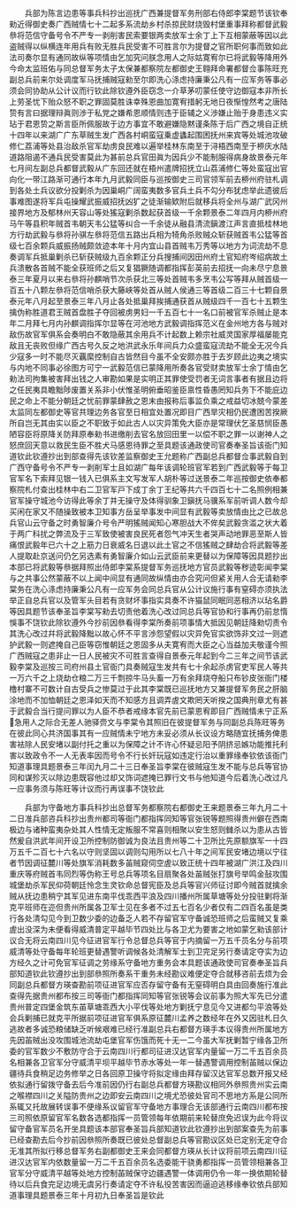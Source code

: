 <!-- { "loadSidebar": true } -->
　　兵部为陈言边患等事兵科抄出巡抚广西兼提督军务刑部右侍郎李棠题节该钦奉勑近得御史奏广西贼情七十二起多系流劫乡村杀掠民财烧毁村堡重事拜称都督武毅叅将范信守备号令不严专一剥削害民索要银两卖放军士余丁上下互相蒙蔽等因以此盗贼得以纵横连年用兵有败无胜兵民受害不可胜言尔为提督之官所职何事而致如此法司奏尔显有通同故纵等项情由乞加究问朕念用人之际姑寛宥尔已将武毅等降用外今命太监班佑与同总督军务太子太保兼都察院左都御史王翱拜命署都督佥事陈旺充副总兵前来尔处调度军马抚捕贼寇勑至尔即洗心涤虑持廉秉公凡有一应军务等事必须会同协助从公计议而行钦此除钦遵外臣窃念一介草茅叨蒙任使守边御寇本非所长上劳圣忧下贻众怒不职之罪固莫胜诛幸殊恩曲加寛宥措躬无地日夜惭惶然考之唐陆贽有言曰据理辩眞则渉于私党之嫌希恩顺情则违于臣辅之义渉嫌止贻于身患违义实玷于君恩贽之斯言臣所佩服故于边方事宜不敢避嫌隐黙谨条陈于后广西之境自正统十四年以来湖广广东草贼生发广西各村峒蛮寇乗虚蠭起围困抚州来宾等处城池攻破修仁荔浦等处县治敌杀官军劫虏良民难以遍举桂林东南至于浔梧西南至于桺庆水陆道路阻遏不通兵民受害莫此为甚前总兵官田眞为因兵少不能制服得病身故景泰元年七月间左副总兵都督武毅从广东回还就在梧州遣牌招抚立山荔浦修仁等处蛮寇出官向化一带江路渐可通行本年九月武毅同臣与巡按御史三司官领军前去桺州府驻札调到各处土兵议欲分投剿杀为因巢峒广阔蛮夷数多官兵土兵不勾分布犹虑举此遗彼后事难图遂将军兵屯操耀武振威招抚凶犷之徒渐输欵附后就移兵将全州与湖广武冈州接界地方及郁林州天容山等处猺寇剿杀数起获首级一千余颗景泰二年四月内桺州府马午等县积年贼首韦朝天韦公猛等纠合一千余徒从融县清流鎭渡江声言直抵桂林地方行劫武毅与叅将孙骐左叅将范信五路出兵相为犄角杀败贼众斩获贼首韦公猛等首级七百余颗兵威振扬贼颇敛迹本年十月内宜山县首贼韦万秀等以地方为词流劫不息奏调军兵抵巢剿杀已斩获贼级九百余颗正分兵搜捕间因田州府土官知府岑绍病故土兵溃散各首贼不能全获班师之后又复猖獗随调都指挥彭英前去招抚一向未尽宁息景泰三年夏月以来右叅将孙麒哨节次杀获北三等处首贼韦多烹韦公写等拜从贼首级一百五十八颗左叅将范信哨杀获大藤峡等处首从贼人侯通三等首级二百三十七颗自景泰元年八月起至景泰三年八月止各处抵巢拜挨捕通获首从贼级四千一百七十五颗生擒伪称胜道君王贼首盘胜子夺回被虏男妇一千五百七十一名口前被官军杀贼止是本年二月拜七月内孙麒调指挥尔显等在河池地方武毅调指挥范义在金州地方各与贼对敌伤故官军俱系会奏明白不敢隐蔽其余用兵不计起数上赖宗社威灵国家厚福屡能克敌且无丧败但缘广西古号久反之地洪武永乐年间兵力众盛蛮寇流劫不能全无况今兵少寇多一时不能尽灭覊縻控制自古皆然目今虽不全安颇亦胜于去岁顾此边夷之境实与内地不同事必徐图方可宁一武毅范信已蒙降用所奏各官受财卖放军士余丁情由乞勑法司拘集被害拜出钱之人审勘如果是实明正其罪使受罚者无词言事者有据且边将之任民夷具瞻黜陟废置关系非小伏惟圣明俯垂昭鉴臣禀性昏愚罔知兵务下不能庇边民之命上不能分朝廷之忧前罪蒙肆赦之恩末由报称后事监负乘之戒益切冰兢今蒙差太监同左都御史等官共理边务各官至日相宜处置况即目广西旱灾相仍民遭困苦揆厥所自岂无其由实以臣之不职致于如此古人以灾异策免大臣亦是常理伏乞圣慈悯臣愚陋容臣将原降关防拜原奉勑书进缴削去官名放回田里一以偿不职之罪一以谢神人之怒庶回天意以救民生臣不胜犬马感恩待罪之至具题该通政使司官奏奉圣旨该衙门知道钦此钦遵抄出到部查得先该钦差监察御史王允题称广西副总兵都督佥事武毅自到广西守备号令不严专一剥削军士且如湖广每年该调轮班官军若到广西武毅等于每卫官军名下索拜见银一钱入已俱系主文写发军人胡朴等过送景泰二年巡按御史依奉都察院札付查出桂林中右二卫官军戸下成丁余丁王纪等共六千四百七十二名照例相兼官军操守城池今访得此等余丁并无操守及体得驯象卫鎭抚马骥系军前听调人数今却买闲在家又不随操致被本卫知事方岳呈举事发中间显有武毅等卖放情由比之已故总兵官山云守备之时勇智廉介号令严明猺贼闻知心寒胆战大不侔矣武毅贪滥之状大着于两广科扰之弊流及于三军致使被害良民死者怨气冲天生者哭声动地罪恶至斯人皆痛恨武毅年已六十之上筋力日衰威名日退以此土官之不信猺贼之肆劫合将武毅等差人提取赴京送问仍乞另选素有勇智廉介如山云武臣前来更替以为保障等因具题抄出本部已将武毅等叅据拜照出侍郎李棠系提督军务巡抚地方官员武毅等秽迹彰闻李棠与之共事公然蒙蔽不以上闻中间显有通同故纵情由亦合究问但紧关用人合无请勑李棠务在洗心涤虑持廉秉公凡有一应军务会同总兵官从公计议施行事有窒碍亦须执法举正自总兵官以及管军头目若有贪财坏事指实具奏不许猫鼠同眠同恶相济以玷名爵等因具题节该奉圣旨李棠写勑去切责他着洗心改过同总兵等官协和行事再仍前怠惰悞事不饶钦此除钦遵外今抄前因叅看得李棠所奏前项事情大抵因见朝廷降勑切责令其洗心改过幷将武毅降黜以故心怀不平言渉怨望假以灾异免官实欲饰非文过一则遮护武毅一则遮掩自己臣等窃惟朝廷之恩固多从夫寛宥而大臣之心当益加夫敬谨今照广西贼寇之患非止一日人民被灾不可胜言查得自景泰元年起到今二三年之间节该武毅李棠及巡按三司府州县土官衙门具奏贼寇生发共有七十余起杀虏官吏军民人等共一万六千之上烧劫仓粮二万三千剽掠牛马头畜一万有余拜烧夺船只布钞皮张衙门楼橹村寨不可数计自古受兵之惨莫过于此其李棠既已巡抚地方又兼提督军务民之肝脑涂地而不加恤朝廷之恩泽如天而不知感方且调弄虗文欺罔天听揆之国典刑章尤有甚于武毅合当行提问罪以为人臣不恭者戒缘本官先前已蒙恩宥即目广西贼情未宁正系急用人之际合无差人驰驿赍文与李棠令其照旧在彼提督军务与同副总兵陈旺等务在彼此同心共济国事其有一应贼情未宁地方未妥必须从长议设方略随宜抚捕务俾患害袪除人民安堵以副付托之重以为保障之计不许心怀疑忌阳予阴挤忌嫉功能推托利害以致政令不一人无表率因而号令不行长奸玩寇如违定行治以重罪缘奉钦依该衙门知道事理具题景泰三年闰九月二十三日奉圣旨李棠在彼贼寇生发不能与总兵等官协同和谋殄灭以除边患既容他过却又饰词遮掩已罪行文书与他知道今后着洗心改过凡一应事务须与陈旺等计议而行再误事不饶钦此

　　兵部为守备地方事兵科抄出总督军务都察院右都御史王来题景泰三年九月二十二日准兵部咨兵科抄出贵州都司等衙门都指挥同知等官张锐等题照得贵州僻在西南极边与诸种蛮夷杂处其人性情无定叛服不常喜则相聚以安生怒则雠杀以为患从古皆然爰自洪武年间开设卫所控制防御诚为良法且贵州等二十卫所比先原额旗军一十四万五千二百七十六名以守则坚固以调则勾用所以七八十年之间军民安堵边境以宁往者节因调征麓川等处旗军消耗数多苖贼窥伺空虗以致正统十四年被湖广洪江及四川重庆等府贼首韦同烈等伪称王号总兵等项名目扇聚各处苖贼张打旗号举鸣金鼔攻围城堡劫杀军民仰荷朝廷怜念生灵钦命总督宪臣及总兵等官兴师征讨即今贼首就擒余贼从抚边患稍宁其军见进东南平伐乖西平浪及四川播州所属草塘等处分投驻剿将渐克平班师在迩但贵州所属各卫军士见在多者不过五七百名少者仅有二四百名虽是类行各处清勾见今到卫数少委的边备乏人若不存留官军守备诚恐班师之后蛮贼又复乘虗出没深为未便看得威清普定平越毕节四处比与各卫尤为要害之地如蒙乞勑该部计议合无将云南四川见今征进官军行令总督总兵等官于内摘留一万五千员名分与前项威清等处守备每年轮班更替遇警听调候各处清解军士到卫完足另行奏请定夺实为边方经久之计可免官军征调之劳缘系守备地方重务会本具题该通政使司官奏奉圣旨兵部知道钦此钦遵抄出到部叅照所奏系干重务未经勘议难便定夺合就移咨前去烦为会同副总兵都督方瑛查勘前项征进官军应否存留守备有无窒碍明白具由回奏施行准此查得先据贵州都布按三司等衙门都指挥同知等官张锐等会议前事为照大军先已分遣贵州普定四堡金筑东苖草塘乖西大小平伐等处地方剿抚宁息见今又进都匀平浪等处会兵剿捕已就克平所据前项征进官军俱系原征麓川孟养之数经年在外又因驻札日久逃故者多诚恐粮储缺乏听候艰难已经行准副总兵右都督方瑛手本议得贵州所属地方先因苖贼出没攻围城池流劫屯堡官军伤饿而死十无一二今虽大军抚剿暂宁缘各卫所委的官军数少不敷防守合于云南四川行都司征进汉达官军内量留一万二千五百余员名相兼各卫官军分守威清平坝平越毕节赤水等处一年一替遇警调用控制苖贼以保边疆待兵食稍足边务修举之日各回原卫操守将拟定缘由拜存留汉达官军总数开报又经依拟通行留拨守备去后今准前因仍行右副总兵都督方瑛勘议相同外叅照贵州实云南之喉襟四川之关隘防贵州之边即安云南四川之境尤恐彼处官司不思地方系是公同所系辄又托故展转误事不便缘系议留官军守备地方事理合无该部通行云南四川都布按三司照依原留官军名数各选都指挥一员管领每年依期前来轮替庶免迟误为此今将议留守备官军员名开坐具题该本部官奉圣旨兵部知道钦此钦遵抄出到部案查先为前事已经查勘去后今抄前因叅照所奏既已彼处总督副总兵等官勘议区处已定别无定夺合无准其所拟行移总督军务右副都御史王来会同都督方瑛从长计议将前项云南四川征进汉达官军内依数量留一万二千五百余员名选委能干骁勇都指挥一员管领相兼各卫官军分守威清平越等处地方控制苖贼保守边疆遇警一体调用仍令一年一换依期轮替待以后兵食完足边境无虞另行奏请定夺不许私役苦害因而逼迫逃移缘奉钦依兵部知道事理具题景泰三年十月初九日奉圣旨是钦此

